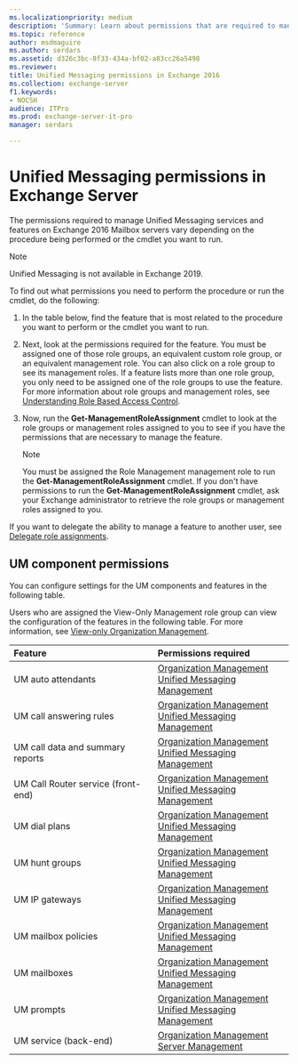 ```yaml
---
ms.localizationpriority: medium
description: 'Summary: Learn about permissions that are required to manage Unified Messaging services and features in Exchange Server 2016.'
ms.topic: reference
author: msdmaguire
ms.author: serdars
ms.assetid: d326c3bc-8f33-434a-bf02-a83cc26a5498
ms.reviewer:
title: Unified Messaging permissions in Exchange 2016
ms.collection: exchange-server
f1.keywords:
- NOCSH
audience: ITPro
ms.prod: exchange-server-it-pro
manager: serdars

---
```


# Unified Messaging permissions in Exchange Server

The permissions required to manage Unified Messaging services and features on Exchange 2016 Mailbox servers vary depending on the procedure being performed or the cmdlet you want to run.

> [!NOTE]
> Unified Messaging is not available in Exchange 2019.

To find out what permissions you need to perform the procedure or run the cmdlet, do the following:

1. In the table below, find the feature that is most related to the procedure you want to perform or the cmdlet you want to run.

2. Next, look at the permissions required for the feature. You must be assigned one of those role groups, an equivalent custom role group, or an equivalent management role. You can also click on a role group to see its management roles. If a feature lists more than one role group, you only need to be assigned one of the role groups to use the feature. For more information about role groups and management roles, see [Understanding Role Based Access Control](../../../ExchangeServer2013/understanding-role-based-access-control-exchange-2013-help.md).

3. Now, run the **Get-ManagementRoleAssignment** cmdlet to look at the role groups or management roles assigned to you to see if you have the permissions that are necessary to manage the feature.

    > [!NOTE]
    > You must be assigned the Role Management management role to run the **Get-ManagementRoleAssignment** cmdlet. If you don't have permissions to run the **Get-ManagementRoleAssignment** cmdlet, ask your Exchange administrator to retrieve the role groups or management roles assigned to you.

If you want to delegate the ability to manage a feature to another user, see [Delegate role assignments](../../../ExchangeServer2013/delegate-role-assignments-exchange-2013-help.md).

## UM component permissions

You can configure settings for the UM components and features in the following table.

Users who are assigned the View-Only Management role group can view the configuration of the features in the following table. For more information, see [View-only Organization Management](../../../ExchangeServer2013/view-only-organization-management-exchange-2013-help.md).

|**Feature**|**Permissions required**|
|:-----|:-----|
|UM auto attendants|[Organization Management](../../../ExchangeServer2013/organization-management-exchange-2013-help.md) <br/> [Unified Messaging Management](../../../ExchangeServer2013/um-management-exchange-2013-help.md)|
|UM call answering rules|[Organization Management](../../../ExchangeServer2013/organization-management-exchange-2013-help.md) <br/> [Unified Messaging Management](../../../ExchangeServer2013/um-management-exchange-2013-help.md)|
|UM call data and summary reports|[Organization Management](../../../ExchangeServer2013/organization-management-exchange-2013-help.md) <br/> [Unified Messaging Management](../../../ExchangeServer2013/um-management-exchange-2013-help.md)|
|UM Call Router service (front-end)|[Organization Management](../../../ExchangeServer2013/organization-management-exchange-2013-help.md) <br/> [Unified Messaging Management](../../../ExchangeServer2013/um-management-exchange-2013-help.md)|
|UM dial plans|[Organization Management](../../../ExchangeServer2013/organization-management-exchange-2013-help.md) <br/> [Unified Messaging Management](../../../ExchangeServer2013/um-management-exchange-2013-help.md)|
|UM hunt groups|[Organization Management](../../../ExchangeServer2013/organization-management-exchange-2013-help.md) <br/> [Unified Messaging Management](../../../ExchangeServer2013/um-management-exchange-2013-help.md)|
|UM IP gateways|[Organization Management](../../../ExchangeServer2013/organization-management-exchange-2013-help.md) <br/> [Unified Messaging Management](../../../ExchangeServer2013/um-management-exchange-2013-help.md)|
|UM mailbox policies|[Organization Management](../../../ExchangeServer2013/organization-management-exchange-2013-help.md) <br/> [Unified Messaging Management](../../../ExchangeServer2013/um-management-exchange-2013-help.md)|
|UM mailboxes|[Organization Management](../../../ExchangeServer2013/organization-management-exchange-2013-help.md) <br/> [Unified Messaging Management](../../../ExchangeServer2013/um-management-exchange-2013-help.md)|
|UM prompts|[Organization Management](../../../ExchangeServer2013/organization-management-exchange-2013-help.md) <br/> [Unified Messaging Management](../../../ExchangeServer2013/um-management-exchange-2013-help.md)|
|UM service (back-end)|[Organization Management](../../../ExchangeServer2013/organization-management-exchange-2013-help.md) <br/> [Server Management](../../../ExchangeServer2013/server-management-exchange-2013-help.md)|